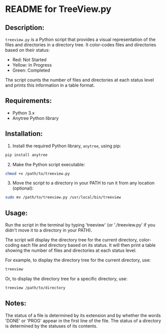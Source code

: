# README for TreeView.py

## Description:

`treeview.py` is a Python script that provides a visual representation of the files and directories in a directory tree. It color-codes files and directories based on their status:

- Red: Not Started
- Yellow: In Progress
- Green: Completed

The script counts the number of files and directories at each status level and prints this information in a table format.

## Requirements:

- Python 3.x
- Anytree Python library

## Installation:

1. Install the required Python library, `anytree`, using pip:

```bash
pip install anytree
```

2. Make the Python script executable:

```bash
chmod +x /path/to/treeview.py
```

3. Move the script to a directory in your PATH to run it from any location (optional):

```bash
sudo mv /path/to/treeview.py /usr/local/bin/treeview
```

## Usage:

Run the script in the terminal by typing 'treeview' (or './treeview.py' if you didn't move it to a directory in your PATH).

The script will display the directory tree for the current directory, color-coding each file and directory based on its status. It will then print a table showing the number of files and directories at each status level.

For example, to display the directory tree for the current directory, use:
```bash
treeview
```

Or, to display the directory tree for a specific directory, use:
```bash
treeview /path/to/directory
```

## Notes:
The status of a file is determined by its extension and by whether the words 'DONE' or 'PROG' appear in the first line of the file. 
The status of a directory is determined by the statuses of its contents.


